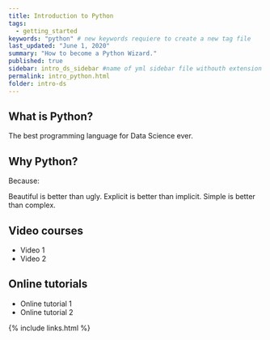 ```yaml
---
title: Introduction to Python
tags:
  - getting_started
keywords: "python" # new keywords requiere to create a new tag file
last_updated: "June 1, 2020"
summary: "How to become a Python Wizard."
published: true
sidebar: intro_ds_sidebar #name of yml sidebar file withouth extension
permalink: intro_python.html
folder: intro-ds
---
```


## What is Python?

The best programming language for Data Science ever.

## Why Python?

Because:

Beautiful is better than ugly.
Explicit is better than implicit.
Simple is better than complex.

## Video courses

* Video 1
* Video 2

## Online tutorials

* Online tutorial 1
* Online tutorial 2

{% include links.html %}
